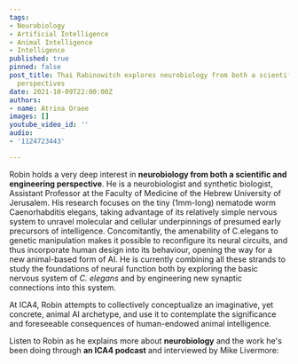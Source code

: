 ```yaml
---
tags:
- Neurobiology
- Artificial Intelligence
- Animal Intelligence
- Intelligence
published: true
pinned: false
post_title: Thai Rabinowitch explores neurobiology from both a scientific and engineering
  perspectives
date: 2021-10-09T22:00:00Z
authors:
- name: Atrina Oraee
images: []
youtube_video_id: ''
audio:
- '1124723443'

---
```

Robin holds a very deep interest in **neurobiology from both a scientific and engineering perspective**. He is a neurobiologist and synthetic biologist, Assistant Professor at the Faculty of Medicine of the Hebrew University of Jerusalem. His research focuses on the tiny (1mm-long) nematode worm Caenorhabditis elegans, taking advantage of its relatively simple nervous system to unravel molecular and cellular underpinnings of presumed early precursors of intelligence. Concomitantly, the amenability of C.elegans to genetic manipulation makes it possible to reconfigure its neural circuits, and thus incorporate human design into its behaviour, opening the way for a new animal-based form of AI. He is currently combining all these strands to study the foundations of neural function both by exploring the basic nervous system of _C. elegans_ and by engineering new synaptic connections into this system.

At ICA4, Robin attempts to collectively conceptualize an imaginative, yet concrete, animal AI archetype, and use it to contemplate the significance and foreseeable consequences of human-endowed animal intelligence.

Listen to Robin as he explains more about **neurobiology** and the work he's been doing through **an ICA4 podcast** and interviewed by Mike Livermore: